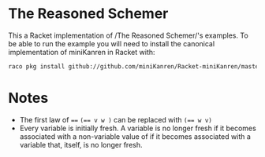 # The Reasoned Schemer

This a Racket implementation of /The Reasoned Schemer/'s examples. To be able to run the example you will need to install the canonical implementation of miniKanren in Racket with:

``` sh
raco pkg install github://github.com/miniKanren/Racket-miniKanren/master
```


# Notes

- The first law of `==`
`(== v w )` can be replaced with `(== w v)`
- Every variable is initially fresh. A variable is no longer fresh if it becomes associated with a non-variable value of if it becomes associated with a variable that, itself, is no longer fresh.
